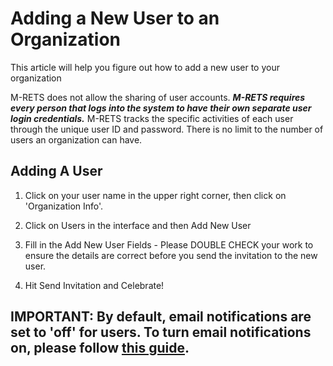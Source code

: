 # Adding a New User to an Organization
This article will help you figure out how to add a new user to your organization

M-RETS does not allow the sharing of user accounts. ***M-RETS requires every person that logs into the system to have their own separate user login credentials.*** M-RETS tracks the specific activities of each user through the unique user ID and password. There is no limit to the number of users an organization can have.

Adding A User
-------------

1.  Click on your user name in the upper right corner, then click on 'Organization Info'.

2.  Click on Users in the interface and then Add New User

3.  Fill in the Add New User Fields - Please DOUBLE CHECK your work to ensure the details are correct before you send the invitation to the new user.

4.  Hit Send Invitation and Celebrate!

IMPORTANT: By default, email notifications are set to 'off' for users. To turn email notifications on, please follow [this guide](https://help.mrets.org/within-the-system/billing/email-notifications).
--------------------------------------------------------------------------------------------------------------------------------------------------------------------------------------------------------
